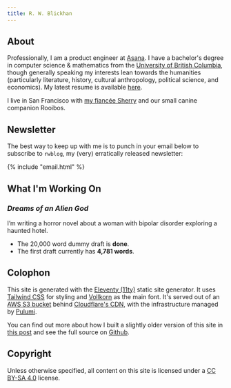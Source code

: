 ```yaml
---
title: R. W. Blickhan
---
```


## About

Professionally, I am a product engineer at [Asana](https://asana.com/). I have a bachelor's degree in computer science & mathematics from the [University of British Columbia](https://www.ubc.ca/), though generally speaking my interests lean towards the humanities (particularly literature, history, cultural anthropology, political science, and economics). My latest resume is available [here](/files/resume.pdf).

I live in San Francisco with [my fiancée Sherry](http://sherryyuan.me) and our small canine companion Rooibos.

## Newsletter

The best way to keep up with me is to punch in your email below to subscribe to `rwblog`, my (very) erratically released newsletter:

{% include "email.html" %}

## What I'm Working On

### *Dreams of an Alien God*

I’m writing a horror novel about a woman with bipolar disorder exploring a haunted hotel.
- The 20,000 word dummy draft is **done**.
- The first draft currently has **4,781 words**.

## Colophon

This site is generated with the [Eleventy (11ty)](https://www.11ty.dev) static site generator. It uses [Tailwind CSS](https://tailwindcss.com) for styling and [Vollkorn](http://vollkorn-typeface.com) as the main font. It's served out of an [AWS S3 bucket](https://aws.amazon.com/s3/) behind [Cloudflare's CDN](https://www.cloudflare.com/), with the infrastructure managed by [Pulumi](https://www.pulumi.com).

You can find out more about how I built a slightly older version of this site in [this post](/technical/2022-site) and see the full source on [Github](https://github.com/rwblickhan/11ty-rwblickhan.org).

## Copyright

Unless otherwise specified, all content on this site is licensed under a [CC BY-SA 4.0](https://creativecommons.org/licenses/by-sa/4.0/) license.
